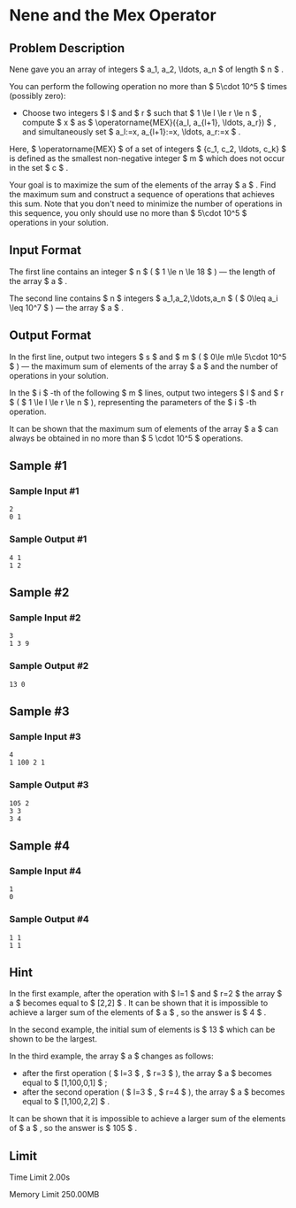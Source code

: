 # Nene and the Mex Operator

## Problem Description

Nene gave you an array of integers $ a_1, a_2, \ldots, a_n $ of length $ n $ .

You can perform the following operation no more than $ 5\cdot 10^5 $ times (possibly zero):

- Choose two integers $ l $ and $ r $ such that $ 1 \le l \le r \le n $ , compute $ x $ as $ \operatorname{MEX}(\{a_l, a_{l+1}, \ldots, a_r\}) $ , and simultaneously set $ a_l:=x, a_{l+1}:=x, \ldots, a_r:=x $ .

Here, $ \operatorname{MEX} $ of a set of integers $ \{c_1, c_2, \ldots, c_k\} $ is defined as the smallest non-negative integer $ m $ which does not occur in the set $ c $ .

Your goal is to maximize the sum of the elements of the array $ a $ . Find the maximum sum and construct a sequence of operations that achieves this sum. Note that you don't need to minimize the number of operations in this sequence, you only should use no more than $ 5\cdot 10^5 $ operations in your solution.

## Input Format

The first line contains an integer $ n $ ( $ 1 \le n \le 18 $ ) — the length of the array $ a $ .

The second line contains $ n $ integers $ a_1,a_2,\ldots,a_n $ ( $ 0\leq a_i \leq 10^7 $ ) — the array $ a $ .

## Output Format

In the first line, output two integers $ s $ and $ m $ ( $ 0\le m\le 5\cdot 10^5 $ ) — the maximum sum of elements of the array $ a $ and the number of operations in your solution.

In the $ i $ -th of the following $ m $ lines, output two integers $ l $ and $ r $ ( $ 1 \le l \le r \le n $ ), representing the parameters of the $ i $ -th operation.

It can be shown that the maximum sum of elements of the array $ a $ can always be obtained in no more than $ 5 \cdot 10^5 $ operations.

## Sample #1

### Sample Input #1

```
2
0 1
```

### Sample Output #1

```
4 1
1 2
```

## Sample #2

### Sample Input #2

```
3
1 3 9
```

### Sample Output #2

```
13 0
```

## Sample #3

### Sample Input #3

```
4
1 100 2 1
```

### Sample Output #3

```
105 2
3 3
3 4
```

## Sample #4

### Sample Input #4

```
1
0
```

### Sample Output #4

```
1 1
1 1
```

## Hint

In the first example, after the operation with $ l=1 $ and $ r=2 $ the array $ a $ becomes equal to $ [2,2] $ . It can be shown that it is impossible to achieve a larger sum of the elements of $ a $ , so the answer is $ 4 $ .

In the second example, the initial sum of elements is $ 13 $ which can be shown to be the largest.

In the third example, the array $ a $ changes as follows:

- after the first operation ( $ l=3 $ , $ r=3 $ ), the array $ a $ becomes equal to $ [1,100,0,1] $ ;
- after the second operation ( $ l=3 $ , $ r=4 $ ), the array $ a $ becomes equal to $ [1,100,2,2] $ .

It can be shown that it is impossible to achieve a larger sum of the elements of $ a $ , so the answer is $ 105 $ .

## Limit



Time Limit
2.00s

Memory Limit
250.00MB